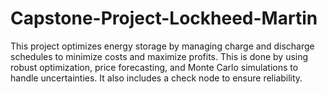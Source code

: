 # Capstone-Project-Lockheed-Martin
This project optimizes energy storage by managing charge and discharge schedules to minimize costs and maximize profits. This is done by using robust optimization, price forecasting, and Monte Carlo simulations to handle uncertainties. It also includes a check node to ensure reliability.
